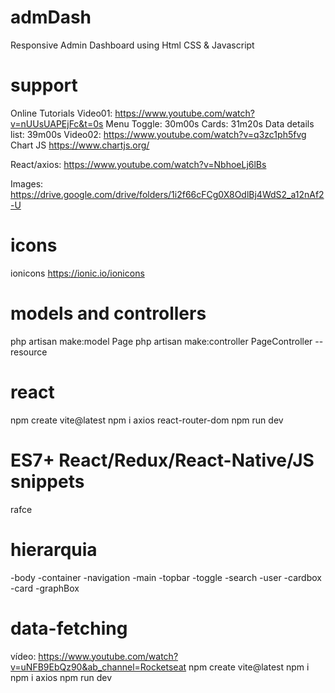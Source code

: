 # admDash
Responsive Admin Dashboard using Html CSS &amp; Javascript

# support
Online Tutorials
Video01: https://www.youtube.com/watch?v=nUUsUAPEjFc&t=0s
Menu Toggle: 30m00s
Cards: 31m20s
Data details list: 39m00s
Video02: https://www.youtube.com/watch?v=q3zc1ph5fvg
Chart JS
https://www.chartjs.org/

React/axios: https://www.youtube.com/watch?v=NbhoeLj6lBs


Images: https://drive.google.com/drive/folders/1i2f66cFCg0X8OdlBj4WdS2_a12nAf2-U

# icons
ionicons
https://ionic.io/ionicons


# models and controllers
php artisan make:model Page
php artisan make:controller PageController --resource


# react
npm create vite@latest
npm i axios react-router-dom
npm run dev


# ES7+ React/Redux/React-Native/JS snippets
rafce

# hierarquia

-body
-container
-navigation
-main
-topbar
-toggle
-search
-user
-cardbox
-card
-graphBox


# data-fetching
vídeo: https://www.youtube.com/watch?v=uNFB9EbQz90&ab_channel=Rocketseat
npm create vite@latest
npm i
npm i axios
npm run dev


